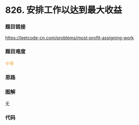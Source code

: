 # 826. 安排工作以达到最大收益

### 题目链接

https://leetcode-cn.com/problems/most-profit-assigning-work

### 题目难度

<font color=#F0AD4E>中等</font>

### 思路



### 图解

无

### 代码

```python
```